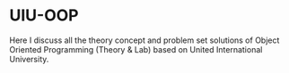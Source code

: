 # UIU-OOP
Here I discuss all the theory concept and problem set solutions of Object Oriented Programming (Theory &amp; Lab) based on United International University.
